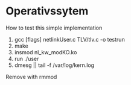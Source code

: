 # Operativssytem
How to test this simple implementation

1. gcc [flags] netlinkUser.c TLV/tlv.c -o testrun
2. make 
3. insmod nl_kw_modKO.ko
4. run ./user
5. dmesg || tail -f /var/log/kern.log

Remove with rmmod 
